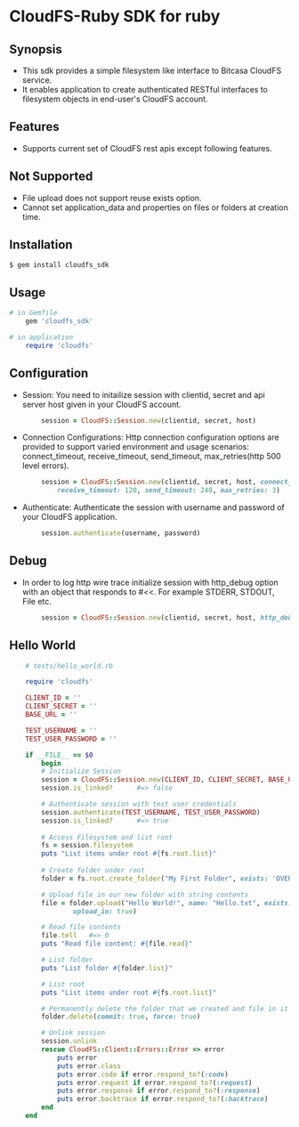 # CloudFS-Ruby SDK for ruby

##	Synopsis

* This sdk provides a simple filesystem like interface to Bitcasa CloudFS service.
* It enables application to create authenticated RESTful interfaces 
	to filesystem objects in end-user's CloudFS account.

##	Features

* Supports current set of CloudFS rest apis except following features.

##	Not Supported
*	File upload does not support reuse exists option.
*	Cannot set application_data and properties on files or folders at creation time.

##	Installation

	$ gem install cloudfs_sdk

## Usage

```ruby
# in Gemfile
	gem 'cloudfs_sdk'

# in application
	require 'cloudfs'
```

##	Configuration
*	Session:
		You need to initailize session with clientid, secret and api server 
		host given in your CloudFS account.

```ruby
		session = CloudFS::Session.new(clientid, secret, host)
```

*	Connection Configurations:
		Http connection configuration options are provided to support varied 
		environment and usage scenarios: connect_timeout, receive_timeout, 
		send_timeout, max_retries(http 500 level errors).

```ruby
		session = CloudFS::Session.new(clientid, secret, host, connect_timeout: 60, 
			receive_timeout: 120, send_timeout: 240, max_retries: 3)
```

*	Authenticate:
		Authenticate the session with username and password of your CloudFS application.

```ruby	
		session.authenticate(username, password)
```


##	Debug
*	In order to log http wire trace initialize session with http_debug option 
	with an object that responds to #<<. For example STDERR, STDOUT, File etc.

```ruby
		session = CloudFS::Session.new(clientid, secret, host, http_debug: STDERR)
```

## Hello World

```ruby
	# tests/hello_world.rb

	require 'cloudfs'

	CLIENT_ID = ''
	CLIENT_SECRET = ''
	BASE_URL = ''

	TEST_USERNAME = ''
	TEST_USER_PASSWORD = ''

	if __FILE__ == $0
		begin
		# Initialize Session
		session = CloudFS::Session.new(CLIENT_ID, CLIENT_SECRET, BASE_URL)
		session.is_linked?		#=> false

		# Authenticate session with test user credentials
		session.authenticate(TEST_USERNAME, TEST_USER_PASSWORD)
		session.is_linked?		#=> true
		
		# Access Filesystem and list root
		fs = session.filesystem
		puts "List items under root #{fs.root.list}"
		
		# Create folder under root
		folder = fs.root.create_folder("My First Folder", exists: 'OVERWRITE')

		# Upload file in our new folder with string contents
		file = folder.upload("Hello World!", name: "Hello.txt", exists: "OVERWRITE", 
				upload_io: true)

		# Read file contents
		file.tell	#=> 0
		puts "Read file content: #{file.read}"

		# List folder
		puts "List folder #{folder.list}"

		# List root
		puts "List items under root #{fs.root.list}"

		# Permanently delete the folder that we created and file in it
		folder.delete(commit: true, force: true)

		# Unlink session
		session.unlink
		rescue CloudFS::Client::Errors::Error => error
			puts error
			puts error.class
			puts error.code if error.respond_to?(:code)
			puts error.request if error.respond_to?(:request)
			puts error.response if error.respond_to?(:response)
			puts error.backtrace if error.respond_to?(:backtrace)
		end
	end
```
